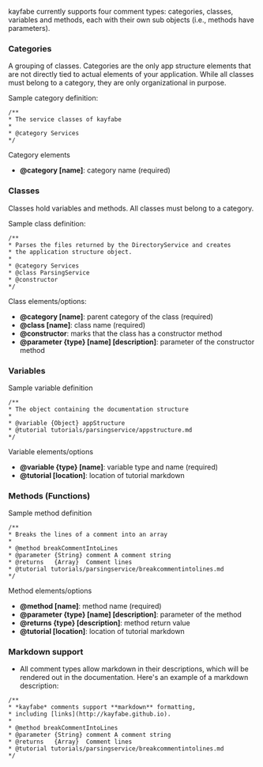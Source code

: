 kayfabe currently supports four comment types: categories, classes, variables and methods, each with their own sub objects (i.e., methods have parameters).

### Categories

A grouping of classes. Categories are the only app structure elements that are not directly tied to actual elements of your application. While all classes must belong to a category, they are only organizational in purpose.

Sample category definition:

```
/**
* The service classes of kayfabe
*
* @category Services
*/
```

Category elements

* **@category [name]**: category name (required)

### Classes

Classes hold variables and methods. All classes must belong to a category.

Sample class definition:

```
/**
* Parses the files returned by the DirectoryService and creates
* the application structure object.
*
* @category Services
* @class ParsingService
* @constructor
*/
```

Class elements/options:

* **@category [name]**: parent category of the class (required)
* **@class [name]**: class name (required)
* **@constructor**: marks that the class has a constructor method
* **@parameter {type} [name] [description]**: parameter of the constructor method

### Variables

Sample variable definition

```
/**
* The object containing the documentation structure
*
* @variable {Object} appStructure
* @tutorial tutorials/parsingservice/appstructure.md
*/
```

Variable elements/options

* **@variable {type} [name]**: variable type and name (required)
* **@tutorial [location]**: location of tutorial markdown

### Methods (Functions)

Sample method definition

```
/**
* Breaks the lines of a comment into an array
*
* @method breakCommentIntoLines
* @parameter {String} comment A comment string
* @returns   {Array}  Comment lines
* @tutorial tutorials/parsingservice/breakcommentintolines.md
*/
```

Method elements/options

* **@method [name]**: method name (required)
* **@parameter {type} [name] [description]**: parameter of the method
* **@returns {type} [description]**: method return value
* **@tutorial [location]**: location of tutorial markdown


### Markdown support

* All comment types allow markdown in their descriptions, which will be rendered out in the documentation. Here's an example of a markdown description:

```
/**
* *kayfabe* comments support **markdown** formatting,
* including [links](http://kayfabe.github.io).
*
* @method breakCommentIntoLines
* @parameter {String} comment A comment string
* @returns   {Array}  Comment lines
* @tutorial tutorials/parsingservice/breakcommentintolines.md
*/
```
